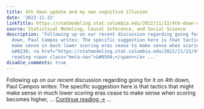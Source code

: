 ```yaml
---
title: 4th down update and my own cognitive illusion
date: '2022-11-22'
linkTitle: https://statmodeling.stat.columbia.edu/2022/11/22/4th-down-update-and-my-own-cognitive-illusion/
source: Statistical Modeling, Causal Inference, and Social Science
description: 'Following up on our recent discussion regarding going for it on 4th
  down, Paul Campos writes: The specific suggestion here is that tactics that might
  make sense in much lower scoring eras cease to make sense when scoring becomes higher,
  &#8230; <a href="https://statmodeling.stat.columbia.edu/2022/11/22/4th-down-update-and-my-own-cognitive-illusion/">Continue
  reading <span class="meta-nav">&#8594;</span></a> ...'
disable_comments: true
---
```

Following up on our recent discussion regarding going for it on 4th down, Paul Campos writes: The specific suggestion here is that tactics that might make sense in much lower scoring eras cease to make sense when scoring becomes higher, &#8230; <a href="https://statmodeling.stat.columbia.edu/2022/11/22/4th-down-update-and-my-own-cognitive-illusion/">Continue reading <span class="meta-nav">&#8594;</span></a> ...
